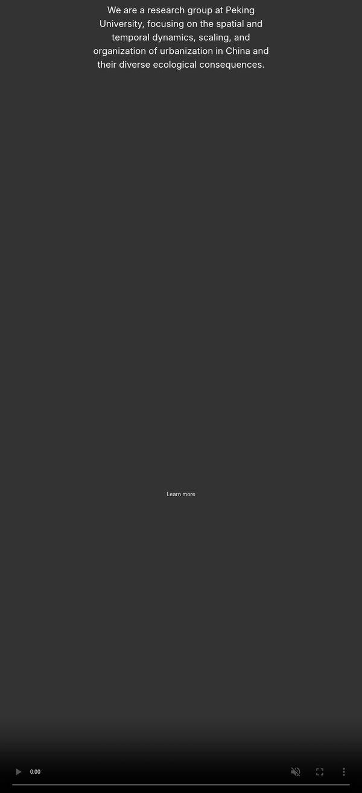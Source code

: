 ```yaml
---
# Feel free to add content and custom Front Matter to this file.
# To modify the layout, see https://jekyllrb.com/docs/themes/#overriding-theme-defaults

layout: page
---
```


<html lang="en">

<head>
    <meta charset="UTF-8">
    <meta http-equiv="X-UA-Compatible" content="IE=edge">
    <meta name="viewport" content="width=device-width, initial-scale=1.0">
    <style>
        * { margin: 0; padding: 0; }
        :-webkit-full-screen {
            min-width: 100%;
            min-height: 100%;
        }
        :-moz-full-screen {
            min-width: 100%;
            min-height: 100%;
        }
        :-ms-fullscreen {
            min-width: 100%;
            min-height: 100%;
        }
        :full-screen {
            min-width: 100%;
            min-height: 100%;
        }
        html, body { height: 100%; overflow: hidden; }
        .box { 
            width: 100%; 
            height: 100%; 
            position: absolute; /* 设置定位为绝对定位 */
            top: 0; /* 位于页面顶部 */
            left: 0; /* 位于页面左侧 */
        }
        video { 
            min-width: 100%; 
            min-height: 100%; 
            position: absolute; 
            top: 0; 
            left: 0; 
        }
        .content {
            position: absolute;
            z-index: 3;
            top: 50%;
            left: 50%;
            transform: translate(-50%, -50%);
            text-align: center;
            color: white;
            font-size: 24px;
            line-height: 1.5;
        }
        .button {
            position: absolute;
            z-index: 3;
            top: 80%;
            left: 50%;
            transform: translateX(-50%);
            text-align: center;
        }
        .button a {
            text-decoration: none;
            background-color: #333;
            color: white;
            padding: 10px 20px;
            border-radius: 5px;
        }
    </style>
</head>

<body>
    <div class="box">
        <video autoplay loop preload muted>
            <source src="imgs/research_images/test.mp4">
        </video>
    </div>
    <div class="content">
        We are a research group at Peking University, focusing on the spatial and temporal dynamics, scaling, and organization of urbanization in China and their diverse ecological consequences.
    </div>
    <div class="button">
        <a href="/other/">Learn more</a>
    </div>
</body>

</html>

